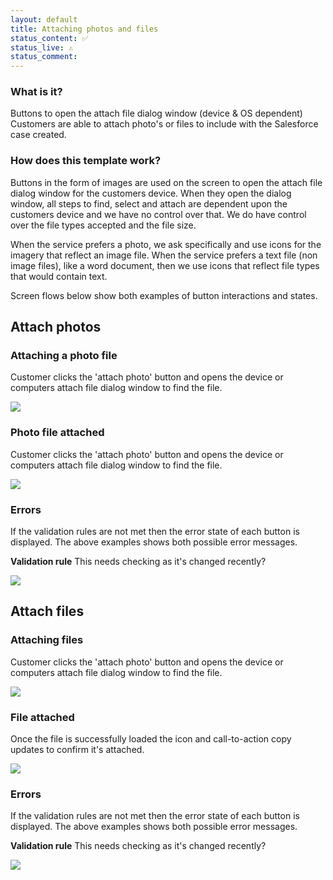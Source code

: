 ```yaml
---
layout: default
title: Attaching photos and files
status_content: ✅
status_live: ⚠️
status_comment:
---
```


### What is it?

Buttons to open the attach file dialog window (device & OS dependent)
Customers are able to attach photo's or files to include with the Salesforce case created.  

### How does this template work?

Buttons in the form of images are used on the screen to open the attach file dialog window for the customers device. 
When they open the dialog window, all steps to find, select and attach are dependent upon the customers device and we have no control over that.
We do have control over the file types accepted and the file size. 

When the service prefers a photo, we ask specifically and use icons for the imagery that reflect an image file. 
When the service prefers a text file (non image files), like a word document, then we use icons that reflect file types that would contain text. 

Screen flows below show both examples of button interactions and states. 

## Attach photos

### Attaching a photo file
Customer clicks the 'attach photo' button and opens the device or computers attach file dialog window to find the file.

![](img/Attach_PHOTOS.png)

### Photo file attached
Customer clicks the 'attach photo' button and opens the device or computers attach file dialog window to find the file.

![](img/Attach_PHOTOS_ATTACHED.png)

### Errors
If the validation rules are not met then the error state of each button is displayed. The above examples shows both possible error messages.

**Validation rule**
This needs checking as it's changed recently?

![](img/Attach_PHOTOS_error.png)


## Attach files

### Attaching files
Customer clicks the 'attach photo' button and opens the device or computers attach file dialog window to find the file. 

![](img/Attach_FILES.png)

### File attached
Once the file is successfully loaded the icon and call-to-action copy updates to confirm it's attached.

![](img/Attach_FILES_ATTACHED.png)

### Errors
If the validation rules are not met then the error state of each button is displayed. The above examples shows both possible error messages.

**Validation rule**
This needs checking as it's changed recently?

![](img/Attach_FILES_error.png)

